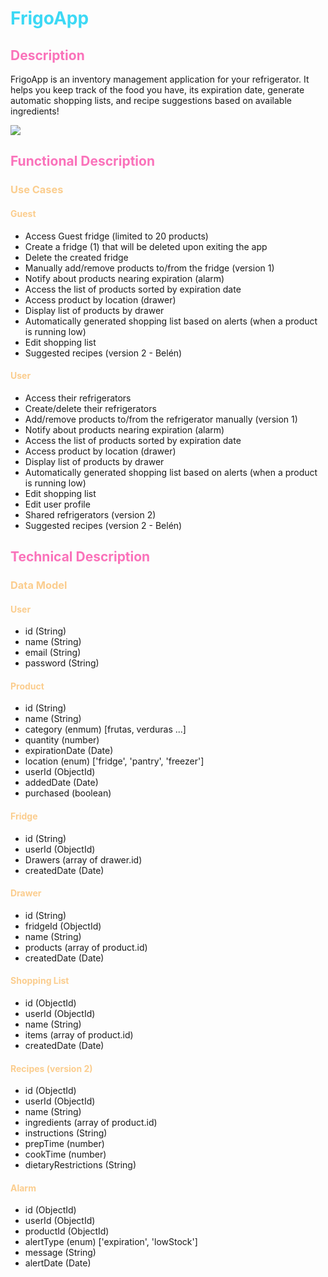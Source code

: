 # <span style="color: #3CD9F5;">**FrigoApp**</span>

## <span style="color: #FA72BA;">**Description**</span>

FrigoApp is an inventory management application for your refrigerator. It helps you keep track of the food you have, its expiration date, generate automatic shopping lists, and recipe suggestions based on available ingredients!

![](https://i.giphy.com/media/v1.Y2lkPTc5MGI3NjExZjY1NmN5NnhsbGFxYms4YmlrZ2s3N2VkMzA1NG0wMnphN2JqaThkZiZlcD12MV9pbnRlcm5hbF9naWZfYnlfaWQmY3Q9Zw/f3p6ywrpDBbMPpcAH1/giphy.gif)

## <span style="color: #FA72BA;">**Functional Description**</span>

### <span style="color: #FBCD8E;">**Use Cases**</span>

#### <span style="color: #FBCD8E;">Guest</span>

- Access Guest fridge (limited to 20 products)
- Create a fridge (1) that will be deleted upon exiting the app
- Delete the created fridge
- Manually add/remove products to/from the fridge (version 1)
- Notify about products nearing expiration (alarm)
- Access the list of products sorted by expiration date
- Access product by location (drawer)
- Display list of products by drawer
- Automatically generated shopping list based on alerts (when a product is running low)
- Edit shopping list
- Suggested recipes (version 2 - Belén)

#### <span style="color: #FBCD8E;">User</span>

- Access their refrigerators
- Create/delete their refrigerators
- Add/remove products to/from the refrigerator manually (version 1)
- Notify about products nearing expiration (alarm)
- Access the list of products sorted by expiration date
- Access product by location (drawer)
- Display list of products by drawer
- Automatically generated shopping list based on alerts (when a product is running low)
- Edit shopping list
- Edit user profile
- Shared refrigerators (version 2)
- Suggested recipes (version 2 - Belén)

## <span style="color: #FA72BA;">**Technical Description**</span>

### <span style="color: #FBCD8E;">Data Model</span>

#### <span style="color: #FBCD8E;">User</span>

- id (String)
- name (String)
- email (String)
- password (String)

#### <span style="color: #FBCD8E;">Product</span>

- id (String)
- name (String)
- category (enmum) [frutas, verduras ...]
- quantity (number)
- expirationDate (Date)
- location (enum) ['fridge', 'pantry', 'freezer']
- userId (ObjectId)
- addedDate (Date)
- purchased (boolean)

#### <span style="color: #FBCD8E;">Fridge</span>

- id (String)
- userId (ObjectId)
- Drawers (array of drawer.id)
- createdDate (Date)

#### <span style="color: #FBCD8E;">Drawer</span>

- id (String)
- fridgeId (ObjectId)
- name (String)
- products (array of product.id)
- createdDate (Date)

#### <span style="color: #FBCD8E;">Shopping List</span>

- id (ObjectId)
- userId (ObjectId)
- name (String)
- items (array of product.id)
- createdDate (Date)

#### <span style="color: #FBCD8E;">Recipes (version 2)</span>

- id (ObjectId)
- userId (ObjectId)
- name (String)
- ingredients (array of product.id)
- instructions (String)
- prepTime (number)
- cookTime (number)
- dietaryRestrictions (String)

#### <span style="color: #FBCD8E;">Alarm</span>

- id (ObjectId)
- userId (ObjectId)
- productId (ObjectId)
- alertType (enum) ['expiration', 'lowStock']
- message (String)
- alertDate (Date)
